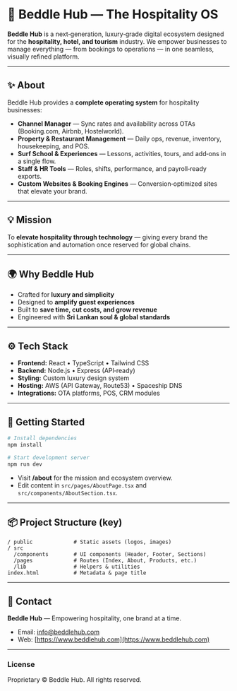 # 🏨 Beddle Hub — The Hospitality OS

**Beddle Hub** is a next‑generation, luxury‑grade digital ecosystem designed for the **hospitality, hotel, and tourism** industry. We empower businesses to manage everything — from bookings to operations — in one seamless, visually refined platform.

---

## ✨ About

Beddle Hub provides a **complete operating system** for hospitality businesses:

* **Channel Manager** — Sync rates and availability across OTAs (Booking.com, Airbnb, Hostelworld).
* **Property & Restaurant Management** — Daily ops, revenue, inventory, housekeeping, and POS.
* **Surf School & Experiences** — Lessons, activities, tours, and add‑ons in a single flow.
* **Staff & HR Tools** — Roles, shifts, performance, and payroll‑ready exports.
* **Custom Websites & Booking Engines** — Conversion‑optimized sites that elevate your brand.

---

## 💡 Mission

To **elevate hospitality through technology** — giving every brand the sophistication and automation once reserved for global chains.

---

## 🌍 Why Beddle Hub

* Crafted for **luxury and simplicity**
* Designed to **amplify guest experiences**
* Built to **save time, cut costs, and grow revenue**
* Engineered with **Sri Lankan soul & global standards**

---

## ⚙️ Tech Stack

* **Frontend:** React • TypeScript • Tailwind CSS
* **Backend:** Node.js • Express (API‑ready)
* **Styling:** Custom luxury design system
* **Hosting:** AWS (API Gateway, Route53) • Spaceship DNS
* **Integrations:** OTA platforms, POS, CRM modules

---

## 🚀 Getting Started

```bash
# Install dependencies
npm install

# Start development server
npm run dev
```

* Visit **/about** for the mission and ecosystem overview.
* Edit content in `src/pages/AboutPage.tsx` and `src/components/AboutSection.tsx`.

---

## 📦 Project Structure (key)

```
/ public             # Static assets (logos, images)
/ src
  /components        # UI components (Header, Footer, Sections)
  /pages             # Routes (Index, About, Products, etc.)
  /lib               # Helpers & utilities
index.html           # Metadata & page title
```

---

## 📩 Contact

**Beddle Hub** — Empowering hospitality, one brand at a time.

* Email: [info@beddlehub.com](mailto:info@beddlehub.com)
* Web: [https://www.beddlehub.com](https://www.beddlehub.com)

---

### License

Proprietary © Beddle Hub. All rights reserved.

